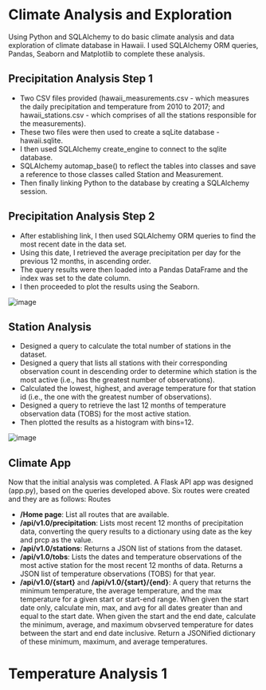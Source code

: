 # Climate Analysis and Exploration
Using Python and SQLAlchemy to do basic climate analysis and data exploration of climate database in Hawaii. I used SQLAlchemy ORM queries, Pandas, Seaborn and Matplotlib to complete these analysis.

## Precipitation Analysis Step 1
 - Two CSV files provided (hawaii_measurements.csv - which measures the daily precipitation and temperature from 2010 to 2017; and hawaii_stations.csv - which comprises of all the stations responsible for the measurements).
 - These two files were then used to create a sqLite database - hawaii.sqlite.
 - I then used SQLAlchemy create_engine to connect to the sqlite database.
 - SQLAlchemy automap_base() to reflect the tables into classes and save a reference to those classes called Station and Measurement.
 - Then finally linking Python to the database by creating a SQLAlchemy session.

## Precipitation Analysis Step 2
- After establishing link, I then used SQLAlchemy ORM queries to find the most recent date in the data set.
- Using this date, I retrieved the average precipitation per day for the previous 12 months, in ascending order.
- The query results were then loaded into a Pandas DataFrame and the index was set to the date column.
- I then proceeded to plot the results using the Seaborn.

![image](https://user-images.githubusercontent.com/53978733/121991017-cd551780-cd6c-11eb-875d-e66a3a99ea91.png)

## Station Analysis
- Designed a query to calculate the total number of stations in the dataset.
- Designed a query that lists all stations with their corresponding observation count in descending order to determine which station is the most active (i.e., has the greatest number of observations).
- Calculated the lowest, highest, and average temperature for that station id (i.e., the one with the greatest number of observations).
- Designed a query to retrieve the last 12 months of temperature observation data (TOBS) for the most active station.
- Then plotted the results as a histogram with bins=12.

![image](https://user-images.githubusercontent.com/53978733/121991227-40f72480-cd6d-11eb-8958-04ac672e2ded.png)

## Climate App
Now that the initial analysis was completed. A Flask API app was designed (app.py), based on the queries developed above. Six routes were created and they are as follows:
Routes
- <b>/Home page</b>: List all routes that are available.
- <b>/api/v1.0/precipitation</b>: Lists most recent 12 months of precipitation data, converting the query results to a dictionary using date as the key and prcp as the value.
- <b>/api/v1.0/stations</b>: Returns a JSON list of stations from the dataset.
- <b>/api/v1.0/tobs</b>: Lists the dates and temperature observations of the most active station for the most recent 12 months of data. Returns a JSON list of temperature observations (TOBS) for that year.
- <b>/api/v1.0/{start}</b> and <b>/api/v1.0/{start}/{end}</b>: A query that returns the minimum temperature, the average temperature, and the max temperature for a given start or start-end range. When given the start date only, calculate min, max, and avg for all dates greater than and equal to the start date. When given the start and the end date, calculate the minimum, average, and maximum obvserved temperature for dates between the start and end date inclusive. Return a JSONified dictionary of these minimum, maximum, and average temperatures.

# Temperature Analysis 1


